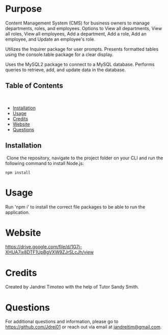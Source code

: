# Purpose

Content Management System (CMS) for business owners to manage departments, roles, and employees.
Options to View all departments, View all roles, View all employees, Add a department, Add a role, Add an employee, and Update an employee's role. 

Utilizes the Inquirer package for user prompts.
Presents formatted tables using the console.table package for a clear display.

Uses the MySQL2 package to connect to a MySQL database.
Performs queries to retrieve, add, and update data in the database.

## Table of Contents
​
* [Installation](#installation)
* [Usage](#usage)
* [Credits](#credits)
* [Website](#website)
* [Questions](#questions)

## Installation
​
Clone the repository, navigate to the project folder on your CLI and run the following command to install Node.js:

```npm install```

# Usage

Run 'npm i' to install the correct file packages to be able to run the application.

# Website
https://drive.google.com/file/d/1G7i-XHUA7ix8DTF1UpBgVXW9ZJrSLcJh/view


# Credits

Created by Jandrei Timoteo with the help of Tutor Sandy Smith.

# Questions

For additional questions and information, please go to https://github.com/Jdrei01 or reach out via email at jandreitim@gmail.com.